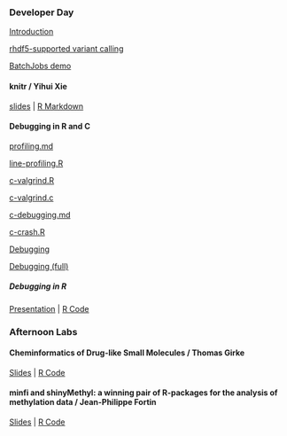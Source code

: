 
### Developer Day

[Introduction](Martin.pdf)


[rhdf5-supported variant calling](Paul.Pyl.pdf)

[BatchJobs demo](lawrence-batchjobs-demo.R)


#### knitr / Yihui Xie
[slides](http://dl.dropbox.com/u/15335397/slides/BioC-2013-Yihui-Xie.html) |
[R Markdown](http://dl.dropbox.com/u/15335397/slides/BioC-2013-Yihui-Xie.Rpres)


#### Debugging in R and C

[profiling.md](profiling.md)

[line-profiling.R](line-profiling.R)

[c-valgrind.R](c-valgrind.R)

[c-valgrind.c](c-valgrind.c)

[c-debugging.md](c-debugging.md)

[c-crash.R](c-crash.R)

[Debugging](developer-day-debug.md)

[Debugging (full)](developer-day-debug_full.md)

##### Debugging in R
[Presentation](http://tinyurl.com/BioC2013-debug) |
[R Code](https://gist.github.com/dtenenba/6004179/raw/c2246869e6c5ee098f7e30ba4ff6033140f0a2f1/debugging.R)

### Afternoon Labs

#### Cheminformatics of Drug-like Small Molecules / Thomas Girke

[Slides](http://faculty.ucr.edu/~tgirke/HTML_Presentations/Manuals/ChemmineR/Bioc2013/Cheminfo.pdf) |
[R Code](http://faculty.ucr.edu/~tgirke/HTML_Presentations/Manuals/ChemmineR/Bioc2013/Cheminfo.R)

#### minfi and shinyMethyl: a winning pair of R-packages for the analysis of methylation data / Jean-Philippe Fortin

[Slides](minfiLab.pdf) | [R Code](minfiRCode.R)




